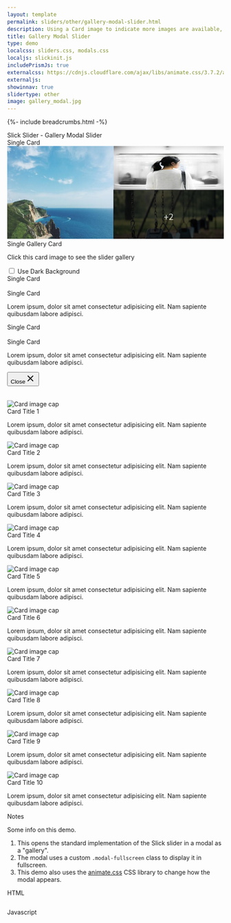 ```yaml
---
layout: template
permalink: sliders/other/gallery-modal-slider.html
description: Using a Card image to indicate more images are available, then opening the slider in a Bootstrap 4 modal when clicking on it. I also included an option for a dark background, since most of these types of components use dark backgrounds.
title: Gallery Modal Slider
type: demo
localcss: sliders.css, modals.css
localjs: slickinit.js
includePrismJs: true
externalcss: https://cdnjs.cloudflare.com/ajax/libs/animate.css/3.7.2/animate.min.css
externaljs:
showinnav: true
slidertype: other
image: gallery_modal.jpg
---
```


<style>
body.modal-open .cdc-card-slider .slider-next,body.modal-open .cdc-card-slider .slider-prev {
    display: block!important;
}

.modal, .modal-body {
	padding: 0;
	padding-right: 0!important;
}
.cdc-card-slider.slick-initialized {
	margin: 1rem;
}
</style>

{%- include breadcrumbs.html -%}

<div class="container">
	<div class="row">
		<div class="col">
			<span class="h3 d-block" id="sliderLabel">Slick Slider - Gallery Modal Slider</span>
		</div>
	</div>
	<div class="row">
		<div class="col-md-4 mb-3">
			<div class="card">
				<div class="card-header h4">
					Single Card
				</div><a data-target="#galleryModal" data-toggle="modal" href="#"><img alt="" class="card-img-top" src="https://raw.githubusercontent.com/peterbenoit/cdn/master/images/top-700x300.png"></a>
				<div class="card-body">
					<div class="card-title h4 text-left">
						Single Gallery Card
					</div>
					<p>Click this card image to see the slider gallery</p>
				</div>
				<div class="card-footer">
					<div class="custom-control custom-checkbox">
						<input type="checkbox" class="custom-control-input" id="useDark">
						<label class="custom-control-label" for="useDark">Use Dark Background</label>
					  </div>
				</div>
			</div>
		</div>
		<div class="col-md-4 mb-3">
			<div class="card">
				<div class="card-header h4">
					Single Card
				</div><img alt="" class="card-img-top" src="https://picsum.photos/id/513/700/300">
				<div class="card-body">
					<div class="card-title h4 text-left">
						Single Card
					</div>
					<p>Lorem ipsum, dolor sit amet consectetur adipisicing elit. Nam sapiente quibusdam labore adipisci.</p>
				</div>
			</div>
		</div>
		<div class="col-md-4 mb-3">
			<div class="card">
				<div class="card-header h4">
					Single Card
				</div><img alt="" class="card-img-top" src="https://picsum.photos/id/313/700/300">
				<div class="card-body">
					<div class="card-title h4 text-left">
						Single Card
					</div>
					<p>Lorem ipsum, dolor sit amet consectetur adipisicing elit. Nam sapiente quibusdam labore adipisci.</p>
				</div>
			</div>
		</div>
	</div>
</div>
<div aria-hidden="true" aria-labelledby="galleryModalLabel" class="modal fade modal-fullscreen modal-dark animated zoomIn" id="galleryModal" role="dialog" tabindex="-1">
	<div class="modal-dialog" role="document">
		<div class="modal-content">
			<div class="modal-header" style="height: 66px">
				<button aria-label="Close" class="close rounded-circle" data-dismiss="modal" type="button"><span class="sr-only">Close</span><svg style="width:24px;height:24px" viewbox="0 0 24 24" xmlns="http://www.w3.org/2000/svg">
				<path class="fill-w" d="M19,6.41L17.59,5L12,10.59L6.41,5L5,6.41L10.59,12L5,17.59L6.41,19L12,13.41L17.59,19L19,17.59L13.41,12L19,6.41Z"></path></svg></button>
			</div>
			<div class="modal-body">
				<div class="cdc-card-slider">
					<div class="card">
						<img alt="Card image cap" class="card-img-top" src="https://picsum.photos/id/849/700/300">
						<div class="card-body">
							<div class="card-title h4 text-left">
								Card Title 1
							</div>
							<p>Lorem ipsum, dolor sit amet consectetur adipisicing elit. Nam sapiente quibusdam labore adipisci.</p>
						</div>
					</div>
					<div class="card">
						<img alt="Card image cap" class="card-img-top" src="https://picsum.photos/id/820/700/300">
						<div class="card-body">
							<div class="card-title h4 text-left">
								Card Title 2
							</div>
							<p>Lorem ipsum, dolor sit amet consectetur adipisicing elit. Nam sapiente quibusdam labore adipisci.</p>
						</div>
					</div>
					<div class="card">
						<img alt="Card image cap" class="card-img-top" src="https://picsum.photos/id/821/700/300">
						<div class="card-body">
							<div class="card-title h4 text-left">
								Card Title 3
							</div>
							<p>Lorem ipsum, dolor sit amet consectetur adipisicing elit. Nam sapiente quibusdam labore adipisci.</p>
						</div>
					</div>
					<div class="card">
						<img alt="Card image cap" class="card-img-top" src="https://picsum.photos/id/822/700/300">
						<div class="card-body">
							<div class="card-title h4 text-left">
								Card Title 4
							</div>
							<p>Lorem ipsum, dolor sit amet consectetur adipisicing elit. Nam sapiente quibusdam labore adipisci.</p>
						</div>
					</div>
					<div class="card">
						<img alt="Card image cap" class="card-img-top" src="https://picsum.photos/id/813/700/300">
						<div class="card-body">
							<div class="card-title h4 text-left">
								Card Title 5
							</div>
							<p>Lorem ipsum, dolor sit amet consectetur adipisicing elit. Nam sapiente quibusdam labore adipisci.</p>
						</div>
					</div>
					<div class="card">
						<img alt="Card image cap" class="card-img-top" src="https://picsum.photos/id/849/700/300">
						<div class="card-body">
							<div class="card-title h4 text-left">
								Card Title 6
							</div>
							<p>Lorem ipsum, dolor sit amet consectetur adipisicing elit. Nam sapiente quibusdam labore adipisci.</p>
						</div>
					</div>
					<div class="card">
						<img alt="Card image cap" class="card-img-top" src="https://picsum.photos/id/820/700/300">
						<div class="card-body">
							<div class="card-title h4 text-left">
								Card Title 7
							</div>
							<p>Lorem ipsum, dolor sit amet consectetur adipisicing elit. Nam sapiente quibusdam labore adipisci.</p>
						</div>
					</div>
					<div class="card">
						<img alt="Card image cap" class="card-img-top" src="https://picsum.photos/id/821/700/300">
						<div class="card-body">
							<div class="card-title h4 text-left">
								Card Title 8
							</div>
							<p>Lorem ipsum, dolor sit amet consectetur adipisicing elit. Nam sapiente quibusdam labore adipisci.</p>
						</div>
					</div>
					<div class="card">
						<img alt="Card image cap" class="card-img-top" src="https://picsum.photos/id/822/700/300">
						<div class="card-body">
							<div class="card-title h4 text-left">
								Card Title 9
							</div>
							<p>Lorem ipsum, dolor sit amet consectetur adipisicing elit. Nam sapiente quibusdam labore adipisci.</p>
						</div>
					</div>
					<div class="card">
						<img alt="Card image cap" class="card-img-top" src="https://picsum.photos/id/813/700/300">
						<div class="card-body">
							<div class="card-title h4 text-left">
								Card Title 10
							</div>
							<p>Lorem ipsum, dolor sit amet consectetur adipisicing elit. Nam sapiente quibusdam labore adipisci.</p>
						</div>
					</div>
				</div>
			</div>
		</div>
	</div>
</div>

<script id="prism-source" data-line="4-5,22-28">
window.addEventListener( 'DOMContentLoaded', function() {
	( function( $ ) {

		$( '#galleryModal' )
			.on( 'shown.bs.modal', function ( e ) {
				slickInit( '.cdc-card-slider', {
					'sliderType': '',
					'bodyClass': '',
					'ariaLabel': '',
					'ariaLabelTarget': 'sliderLabel',
					'centerMode': false,
					'dots': false,
					'responsive': [
						{ 'breakpoint': 1200, 'settings': { 'slidesToShow': 1, 'slidesToScroll': 1 } },
						{ 'breakpoint': 992, 'settings': { 'slidesToShow': 1, 'slidesToScroll': 1 } },
						{ 'breakpoint': 768, 'settings': { 'slidesToShow': 1, 'slidesToScroll': 1 } },
						{ 'breakpoint': 576, 'settings': { 'slidesToShow': 1, 'slidesToScroll': 1 } },
						{ 'breakpoint': 0, 'settings': { 'slidesToShow': 1, 'slidesToScroll': 1, 'centerPadding': '20px' } }
					]
				} );
			} )
			.on( 'show.bs.modal', function( e ) {
				if( $( '#useDark' ).is( ':checked' ) ) {
					$( this ).addClass( 'modal-dark' );
				} else {
					$( this ).removeClass( 'modal-dark' );
				}
			} );

	} )( jQuery );
} );
</script>

<div aria-multiselectable="true" class="accordion indicator-plus accordion-white mb-3 mt-3" id="accordion-4" role="tabpanel">
	<div class="card">
		<div aria-expanded="false" class="card-header collapsed" data-target="#accordion-4-collapse-3" data-toggle="collapse" id="accordion-4-card-3" role="tab">
			<a class="card-title" data-controls="accordion-4-collapse-3">Notes</a>
		</div>
		<div aria-labelledby="accordion-4-card-3" class="collapse show" id="accordion-4-collapse-3" role="tabpanel">
			<div class="card-body">
				<p>Some info on this demo.</p>
				<ol>
					<li>This opens the standard implementation of the Slick slider in a modal as a "gallery".</li>
					<li>The modal uses a custom <code>.modal-fullscreen</code> class to display it in fullscreen.</li>
					<li>This demo also uses the <a href="https://daneden.github.io/animate.css/">animate.css</a> CSS library to change how the modal appears.</li>
				</ol>
			</div>
		</div>
	</div>
	<div class="card">
		<div aria-expanded="false" class="card-header collapsed" data-target="#accordion-4-collapse-1" data-toggle="collapse" id="accordion-4-card-1" role="tab">
			<a class="card-title" data-controls="accordion-4-collapse-1">HTML</a>
		</div>
		<div aria-labelledby="accordion-4-card-1" class="collapse" id="accordion-4-collapse-1" role="tabpanel">
			<div class="card-body">
				<div class="row">
					<div class="col"><pre><code class="language-markup line-numbers"><script type="prism-html-markup"><div class="cdc-card-slider">
	<div class="card">
		<img alt="Card image cap" class="card-img-top" src="https://picsum.photos/id/849/700/300">
		<div class="card-body">
			<div class="card-title h4 text-left">
				Card Title 1
			</div>
			<p>Lorem ipsum, dolor sit amet consectetur adipisicing elit. Nam sapiente quibusdam labore adipisci.</p>
		</div>
	</div>
</div></script></code></pre>
					</div>
				</div>
			</div>
		</div>
	</div>
	<div class="card">
		<div aria-expanded="false" class="card-header collapsed" data-target="#accordion-4-collapse-2" data-toggle="collapse" id="accordion-4-card-2" role="tab">
			<a class="card-title" data-controls="accordion-4-collapse-2">Javascript</a>
		</div>
		<div aria-labelledby="accordion-4-card-2" class="collapse" id="accordion-4-collapse-2" role="tabpanel">
			<div class="card-body">
				<div class="row">
					<div class="col">
						<div class="col" id="script-source">
						</div>
					</div>
				</div>
			</div>
		</div>
	</div>
</div>

<pre id="script-output" style="position:absolute;left:-9999px"></pre>